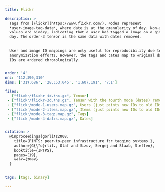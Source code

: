 ```yaml
---
title: Flickr

description: >
  Tags from [Flickr](https://www.flickr.com/). Modes represent
  *user-image-tag-date*, where date is at the granularity of day. Non-zero
  values are binary, indicating that a user has tagged a image on a given
  day. The order-3 tensor is the same data with dates removed.
  
  
  User and image ID mappings are only useful for reproducibility due to
  anonymization efforts. However, the tags and dates map to original data. Date
  IDs are ordered chronologically.
  

order: '4'
nnz: '112,890,310'
dims: ['319,686', '28,153,045', '1,607,191', '731']

files:
 - ["flickr/flickr-4d.tns.gz", Tensor]
 - ["flickr/flickr-3d.tns.gz", Tensor with the fourth mode (dates) removed]
 - ["flickr/mode-1-users.map.gz", Users (just points new IDs to old IDs)]
 - ["flickr/mode-2-items.map.gz", Items (just points new IDs to old IDs)]
 - ["flickr/mode-3-tags.map.gz", Tags]
 - ["flickr/mode-4-dates.map.gz", Dates]


citation: >
  @inproceedings{gorlitz2008,
    title={PINTS: peer-to-peer infrastructure for tagging systems.},
    author={G{\"o}rlitz, Olaf and Sizov, Sergej and Staab, Steffen},
    booktitle={IPTPS},
    pages={19},
    year={2008}
  }
  

tags: [tags, binary]

---
```

